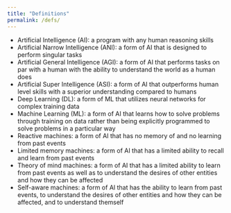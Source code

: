 ```yaml
---
title: "Definitions"
permalink: /defs/
---
```


- Artificial Intelligence (AI):  a program with any human reasoning skills
- Artificial Narrow Intelligence (ANI):  a form of AI that is designed to perform singular tasks
- Artificial General Intelligence (AGI):  a form of AI that performs tasks on par with a human with the ability to understand the world as a human does
- Artificial Super Intelligence (ASI):  a form of AI that outperforms human level skills with a superior understanding compared to humans
- Deep Learning (DL):  a form of ML that utilizes neural networks for complex training data
- Machine Learning (ML):  a form of AI that learns how to solve problems through training on data rather than being explicitly programmed to solve problems in a particular way
- Reactive machines:  a form of AI that has no memory of and no learning from past events
- Limited memory machines:  a form of AI that has a limited ability to recall and learn from past events
- Theory of mind machines:  a form of AI that has a limited ability to learn from past events as well as to understand the desires of other entities and how they can be affected
- Self-aware machines:  a form of AI that has the ability to learn from past events, to understand the desires of other entities and how they can be affected, and to understand themself